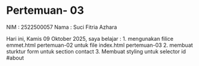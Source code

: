 # Pertemuan- 03 

NIM : 2522500057
Nama : Suci Fitria Azhara

Hari ini, Kamis 09 Oktober 2025, saya belajar : 
     1. mengunakan filice emmet.html pertemuan-02 untuk file index.html pertemuan-03
     2. membuat sturktur form untuk section contact
     3. Membuat styling untuk selector id #about

    